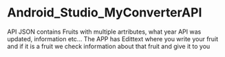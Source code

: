 # Android_Studio_MyConverterAPI

API JSON contains Fruits with multiple artributes, what year API was updated, information etc... 
The APP has Edittext where you write your fruit and if it is a fruit we check information about that fruit and give it to you
